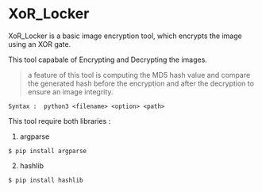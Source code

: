 # XoR_Locker

XoR_Locker is a basic image encryption tool, which encrypts the image using an XOR gate.

This tool capabale of Encrypting and Decrypting the images. 

> a feature of this tool is computing the MD5 hash value and compare the generated hash before the encryption and after the decryption to ensure an image integrity. 

  `Syntax :  python3 <filename> <option> <path>`
  
  This tool require both libraries :
  
  1. argparse 
   
  ```
  $ pip install argparse
  ```
  2. hashlib 
  
  ```
  $ pip install hashlib
  ```
  
  
